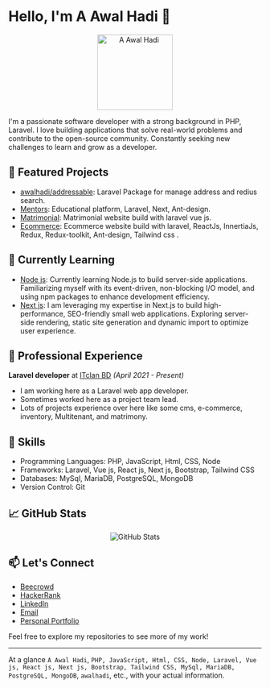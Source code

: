 # Hello, I'm A Awal Hadi 👋

<p align="center">
  <img src="https://avatars.githubusercontent.com/u/39948105?v=4" alt="A Awal Hadi" width="150" height="150">
</p>

I'm a passionate software developer with a strong background in PHP, Laravel. I love building applications that solve real-world problems and contribute to the open-source community. Constantly seeking new challenges to learn and grow as a developer.

## 🔭 Featured Projects

- [awalhadi/addressable](https://github.com/awalhadi/addressable): Laravel Package for manage address and redius search.
- [Mentors](https://mentorslearning.com/): Educational platform, Laravel, Next, Ant-design.
- [Matrimonial](https://islamarriage.com/): Matrimonial website build with laravel vue js.
- [Ecommerce](https://kachabazar.gqrcode.com): Ecommerce website build with laravel, ReactJs, InnertiaJs, Redux, Redux-toolkit, Ant-design, Tailwind css .

## 🌱 Currently Learning

- [Node js](https://nodejs.org/dist/latest-v18.x/docs/api/): Currently learning Node.js to build server-side applications. Familiarizing myself with its event-driven, non-blocking I/O model, and using npm packages to enhance development efficiency.
- [Next js](https://nextjs.org/docs): I am leveraging my expertise in Next.js to build high-performance, SEO-friendly small web applications. Exploring server-side rendering, static site generation and dynamic import to optimize user experience.

## 💼 Professional Experience

**Laravel developer** at [ITclan BD](https://itclanbd.com) _(April 2021 - Present)_
- I am working here as a Laravel web app developer.
- Sometimes worked here as a project team lead.
- Lots of projects experience over here like some cms, e-commerce, inventory, Multitenant, and matrimony.


## 🚀 Skills

- Programming Languages: PHP, JavaScript, Html, CSS, Node
- Frameworks: Laravel, Vue js, React js, Next js, Bootstrap, Tailwind CSS 
- Databases: MySql, MariaDB, PostgreSQL, MongoDB
- Version Control: Git 



## 📈 GitHub Stats

<p align="center">
  <img src="https://github-readme-stats.vercel.app/api?username=awalhadi&show_icons=true&hide=issues&hide_title=true&count_private=true&hide_rank=true" alt="GitHub Stats">
</p>

## 📫 Let's Connect

- [Beecrowd](https://www.beecrowd.com.br/judge/en/profile/406778)
- [HackerRank](https://www.hackerrank.com/awalhadi)
- [LinkedIn](https://www.linkedin.com/in/a-awal-hadi)
- [Email](mailto:awalhadi5@gmail.com)
- [Personal Portfolio](https://portfolio.awalhadi.vercel.app)

Feel free to explore my repositories to see more of my work!

---

At a glance `A Awal Hadi`, `PHP, JavaScript, Html, CSS, Node, Laravel, Vue js, React js, Next js, Bootstrap, Tailwind CSS, MySql, MariaDB, PostgreSQL, MongoDB`, `awalhadi`, etc., with your actual information. 


